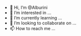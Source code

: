 - 👋 Hi, I’m @Alburini
- 👀 I’m interested in ...
- 🌱 I’m currently learning ...
- 💞️ I’m looking to collaborate on ...
- 📫 How to reach me ...

<!---
Alburini/Alburini is a ✨ special ✨ repository because its `README.md` (this file) appears on your GitHub profile.
You can click the Preview link to take a look at your changes.
--->
